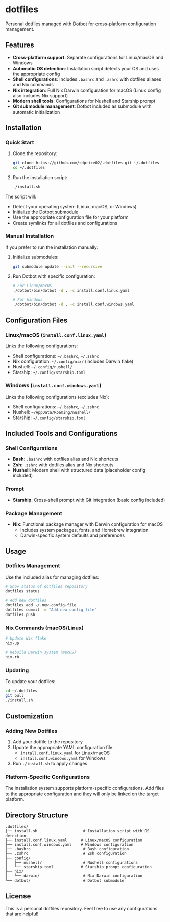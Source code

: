 # dotfiles

Personal dotfiles managed with [Dotbot](https://github.com/anishathalye/dotbot) for cross-platform configuration management.

## Features

- **Cross-platform support**: Separate configurations for Linux/macOS and Windows
- **Automatic OS detection**: Installation script detects your OS and uses the appropriate config
- **Shell configurations**: Includes `.bashrc` and `.zshrc` with dotfiles aliases and Nix commands
- **Nix integration**: Full Nix Darwin configuration for macOS (Linux config also includes Nix support)
- **Modern shell tools**: Configurations for Nushell and Starship prompt
- **Git submodule management**: Dotbot included as submodule with automatic initialization

## Installation

### Quick Start

1. Clone the repository:
   ```bash
   git clone https://github.com/cdprice02/.dotfiles.git ~/.dotfiles
   cd ~/.dotfiles
   ```

2. Run the installation script:
   ```bash
   ./install.sh
   ```

The script will:
- Detect your operating system (Linux, macOS, or Windows)
- Initialize the Dotbot submodule
- Use the appropriate configuration file for your platform
- Create symlinks for all dotfiles and configurations

### Manual Installation

If you prefer to run the installation manually:

1. Initialize submodules:
   ```bash
   git submodule update --init --recursive
   ```

2. Run Dotbot with specific configuration:
   ```bash
   # For Linux/macOS
   ./dotbot/bin/dotbot -d . -c install.conf.linux.yaml
   
   # For Windows
   ./dotbot/bin/dotbot -d . -c install.conf.windows.yaml
   ```

## Configuration Files

### Linux/macOS (`install.conf.linux.yaml`)

Links the following configurations:
- Shell configurations: `~/.bashrc`, `~/.zshrc`
- Nix configuration: `~/.config/nix/` (includes Darwin flake)
- Nushell: `~/.config/nushell/`
- Starship: `~/.config/starship.toml`

### Windows (`install.conf.windows.yaml`)

Links the following configurations (excludes Nix):
- Shell configurations: `~/.bashrc`, `~/.zshrc`
- Nushell: `~/AppData/Roaming/nushell/`
- Starship: `~/.config/starship.toml`

## Included Tools and Configurations

### Shell Configurations
- **Bash**: `.bashrc` with dotfiles alias and Nix shortcuts
- **Zsh**: `.zshrc` with dotfiles alias and Nix shortcuts  
- **Nushell**: Modern shell with structured data (placeholder config included)

### Prompt
- **Starship**: Cross-shell prompt with Git integration (basic config included)

### Package Management
- **Nix**: Functional package manager with Darwin configuration for macOS
  - Includes system packages, fonts, and Homebrew integration
  - Darwin-specific system defaults and preferences

## Usage

### Dotfiles Management
Use the included alias for managing dotfiles:
```bash
# Show status of dotfiles repository
dotfiles status

# Add new dotfiles
dotfiles add ~/.new-config-file
dotfiles commit -m "Add new config file"
dotfiles push
```

### Nix Commands (macOS/Linux)
```bash
# Update Nix flake
nix-up

# Rebuild Darwin system (macOS)
nix-rb
```

### Updating
To update your dotfiles:
```bash
cd ~/.dotfiles
git pull
./install.sh
```

## Customization

### Adding New Dotfiles
1. Add your dotfile to the repository
2. Update the appropriate YAML configuration file:
   - `install.conf.linux.yaml` for Linux/macOS
   - `install.conf.windows.yaml` for Windows
3. Run `./install.sh` to apply changes

### Platform-Specific Configurations
The installation system supports platform-specific configurations. Add files to the appropriate configuration and they will only be linked on the target platform.

## Directory Structure
```
.dotfiles/
├── install.sh                    # Installation script with OS detection
├── install.conf.linux.yaml      # Linux/macOS configuration
├── install.conf.windows.yaml    # Windows configuration  
├── .bashrc                       # Bash configuration
├── .zshrc                        # Zsh configuration
├── config/
│   ├── nushell/                  # Nushell configurations
│   └── starship.toml            # Starship prompt configuration
├── nix/
│   └── darwin/                   # Nix Darwin configuration
└── dotbot/                       # Dotbot submodule
```

## License

This is a personal dotfiles repository. Feel free to use any configurations that are helpful!